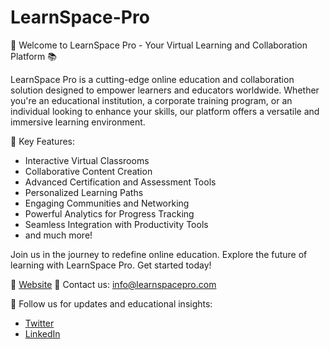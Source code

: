 # LearnSpace-Pro
🚀 Welcome to LearnSpace Pro - Your Virtual Learning and Collaboration Platform 📚

LearnSpace Pro is a cutting-edge online education and collaboration solution designed to empower learners and educators worldwide. Whether you're an educational institution, a corporate training program, or an individual looking to enhance your skills, our platform offers a versatile and immersive learning environment.

🌟 Key Features:
- Interactive Virtual Classrooms
- Collaborative Content Creation
- Advanced Certification and Assessment Tools
- Personalized Learning Paths
- Engaging Communities and Networking
- Powerful Analytics for Progress Tracking
- Seamless Integration with Productivity Tools
- and much more!

Join us in the journey to redefine online education. Explore the future of learning with LearnSpace Pro. Get started today!

🔗 [Website](https://www.learnspacepro.com)
📧 Contact us: info@learnspacepro.com

📢 Follow us for updates and educational insights:
- [Twitter](https://twitter.com/LearnSpacePro)
- [LinkedIn](https://www.linkedin.com/company/learnspacepro)

